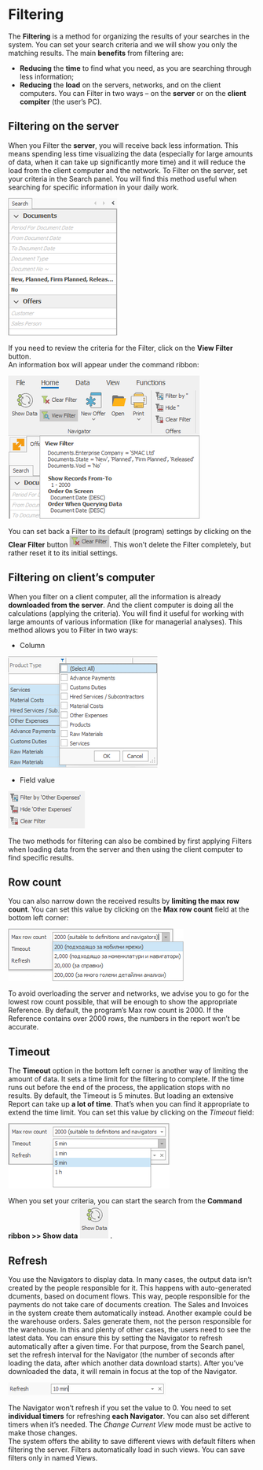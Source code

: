 # Filtering

The <b>Filtering</b> is a method for organizing the results of your searches in the system. You can set your search criteria and we will show you only the matching results. 
The main <b>benefits</b> from filtering are:
-	<b>Reducing</b> the <b>time</b> to find what you need, as you are searching through less information;
-	<b>Reducing</b> the <b>load</b> on the servers, networks, and on the client computers.
You can Filter in two ways – on the <b>server</b> or on the <b>client compiter</b> (the user’s PC).

## Filtering on the server
When you Filter the <b>server</b>, you will receive back less information. This means spending less time visualizing the data (especially for large amounts of data, when it can take up significantly more time) and it will reduce the load from the client computer and the network. To Filter on the server, set your criteria in the Search panel. You will find this method useful when searching for specific information in your daily work.
  
![Search panel](pictures/search-panel.png)

If you need to review the criteria for the Filter, click on the <b>View Filter</b> button.  
An information box will appear under the command ribbon:
 
![View filter](pictures/view-filter.png)

You can set back a Filter to its default (program) settings by clicking on the <b>Clear Filter</b> button ![Clear filter](pictures/clear-filter.png).
This won’t delete the Filter completely, but rather reset it to its initial settings. 

## Filtering on client’s computer
When you filter on a client computer, all the information is already <b>downloaded from the server</b>. And the client computer is doing all the calculations (applying the criteria). You will find it useful for working with large amounts of various information (like for managerial analyses). This method allows you to Filter in two ways:
-	Column
 
![Column](pictures/column.png)

-	Field value
 
![Field value](pictures/field-value.png)

The two methods for filtering can also be combined by first applying Filters when loading data from the server and then using the client computer to find specific results.  


## Row count
You can also narrow down the received results by <b>limiting the max row count</b>. You can set this value by clicking on the <b>Max row count</b> field at the bottom left corner:
 
![Max row count](pictures/max-row-count.png)

To avoid overloading the server and networks, we advise you to go for the lowest row count possible, that will be enough to show the appropriate Reference. By default, the program’s Max row count is 2000. If the Reference contains over 2000 rows, the numbers in the report won’t be accurate.


## Timeout
The <b>Timeout</b> option in the bottom left corner is another way of limiting the amount of data. It sets a time limit for the filtering to complete. If the time runs out before the end of the process, the application stops with no results. By default, the Timeout is 5 minutes. But loading an extensive Report can take up <b>a lot of time</b>. That’s when you can find it appropriate to extend the time limit. You can set this value by clicking on the *Timeout* field:
 
![Timeout](pictures/timeout.png)

When you set your criteria, you can start the search from the 
<b>Command ribbon >> Show data</b> ![Show Data](pictures/show-data.png) .


## Refresh
You use the Navigators to display data. In many cases, the output data isn’t created by the people responsible for it. This happens with auto-generated dcuments, based on document flows. This way, people responsible for the payments do not take care of documents creation. The Sales and Invoices in the system create them automatically instead. Another example could be the warehouse orders. Sales generate them, not the person responsible for the warehouse.
In this and plenty of other cases, the users need to see the latest data. You can ensure this by setting the Navigator to refresh automatically after a given time. For that purpose, from the Search panel, set the refresh interval for the Navigator (the number of seconds after loading the data, after which another data download starts). After you’ve downloaded the data, it will remain in focus at the top of the Navigator. 
 
![Refresh](pictures/refresh.png)

The Navigator won’t refresh if you set the value to 0. You need to set <b>individual timers</b> for refreshing <b>each Navigator</b>. You can also set different timers when it’s needed. The *Change Current View* mode must be active to make those changes.       
The system offers the ability to save different views with default filters when filtering the server. Filters automatically load in such views. You can save filters only in named Views.

 
